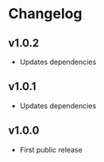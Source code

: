 # Changelog

## v1.0.2
- Updates dependencies

## v1.0.1
- Updates dependencies

## v1.0.0
- First public release
